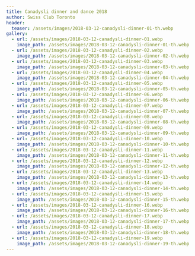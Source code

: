 ```yaml
---
title: Canadysli dinner and dance 2018
author: Swiss Club Toronto
header:
  teaser: /assets/images/2018-03-12-canadysli-dinner-01-th.webp
gallery:
  - url: /assets/images/2018-03-12-canadysli-dinner-01.webp
    image_path: /assets/images/2018-03-12-canadysli-dinner-01-th.webp
  - url: /assets/images/2018-03-12-canadysli-dinner-02.webp
    image_path: /assets/images/2018-03-12-canadysli-dinner-02-th.webp
  - url: /assets/images/2018-03-12-canadysli-dinner-03.webp
    image_path: /assets/images/2018-03-12-canadysli-dinner-03-th.webp
  - url: /assets/images/2018-03-12-canadysli-dinner-04.webp
    image_path: /assets/images/2018-03-12-canadysli-dinner-04-th.webp
  - url: /assets/images/2018-03-12-canadysli-dinner-05.webp
    image_path: /assets/images/2018-03-12-canadysli-dinner-05-th.webp
  - url: /assets/images/2018-03-12-canadysli-dinner-06.webp
    image_path: /assets/images/2018-03-12-canadysli-dinner-06-th.webp
  - url: /assets/images/2018-03-12-canadysli-dinner-07.webp
    image_path: /assets/images/2018-03-12-canadysli-dinner-07-th.webp
  - url: /assets/images/2018-03-12-canadysli-dinner-08.webp
    image_path: /assets/images/2018-03-12-canadysli-dinner-08-th.webp
  - url: /assets/images/2018-03-12-canadysli-dinner-09.webp
    image_path: /assets/images/2018-03-12-canadysli-dinner-09-th.webp
  - url: /assets/images/2018-03-12-canadysli-dinner-10.webp
    image_path: /assets/images/2018-03-12-canadysli-dinner-10-th.webp
  - url: /assets/images/2018-03-12-canadysli-dinner-11.webp
    image_path: /assets/images/2018-03-12-canadysli-dinner-11-th.webp
  - url: /assets/images/2018-03-12-canadysli-dinner-12.webp
    image_path: /assets/images/2018-03-12-canadysli-dinner-12-th.webp
  - url: /assets/images/2018-03-12-canadysli-dinner-13.webp
    image_path: /assets/images/2018-03-12-canadysli-dinner-13-th.webp
  - url: /assets/images/2018-03-12-canadysli-dinner-14.webp
    image_path: /assets/images/2018-03-12-canadysli-dinner-14-th.webp
  - url: /assets/images/2018-03-12-canadysli-dinner-15.webp
    image_path: /assets/images/2018-03-12-canadysli-dinner-15-th.webp
  - url: /assets/images/2018-03-12-canadysli-dinner-16.webp
    image_path: /assets/images/2018-03-12-canadysli-dinner-16-th.webp
  - url: /assets/images/2018-03-12-canadysli-dinner-17.webp
    image_path: /assets/images/2018-03-12-canadysli-dinner-17-th.webp
  - url: /assets/images/2018-03-12-canadysli-dinner-18.webp
    image_path: /assets/images/2018-03-12-canadysli-dinner-18-th.webp
  - url: /assets/images/2018-03-12-canadysli-dinner-19.webp
    image_path: /assets/images/2018-03-12-canadysli-dinner-19-th.webp
---
```

